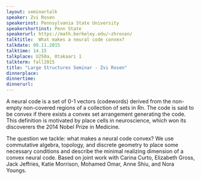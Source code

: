 ```yaml
---
layout: seminartalk
speaker: Zvi Rosen
speakerinst: Pennsylvania State University
speakershortinst: Penn State
speakerurl: https://math.berkeley.edu/~zhrosen/
talktitle:  What makes a neural code convex?
talkdate: 09.11.2015
talktime: 14.15
talkplace: U250a, Otakaari 1
talkterm: fall2015
title: "Large Structures Seminar - Zvi Rosen"
dinnerplace: 
dinnertime: 
dinnerurl: 
---
```

A neural code is a set of 0-1 vectors (codewords) derived from the non-empty non-covered regions of a collection of sets in Rn. The code is said to be convex if there exists a convex set arrangement generating the code. This definition is motivated by place cells in neuroscience, which won its discoverers the 2014 Nobel Prize in Medicine.

The question we tackle: what makes a neural code convex? We use commutative algebra, topology, and discrete geometry to place some necessary conditions and describe the minimal realizing dimension of a convex neural code. Based on joint work with Carina Curto, Elizabeth Gross, Jack Jeffries, Katie Morrison, Mohamed Omar, Anne Shiu, and Nora Youngs.
